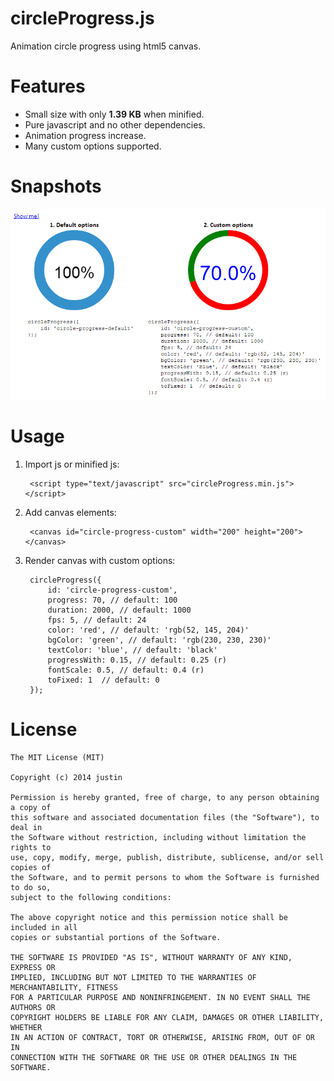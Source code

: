 circleProgress.js
=================

Animation circle progress using html5 canvas.

Features
========

+ Small size with only **1.39 KB** when minified.
+ Pure javascript and no other dependencies.
+ Animation progress increase.
+ Many custom options supported.

Snapshots
=========

[snapshot]: https://github.com/zzhouj/circleProgress.js/raw/master/snapshot.png "snapshot"

![snapshot][snapshot]

Usage
=====

1. Import js or minified js:

        <script type="text/javascript" src="circleProgress.min.js"></script>

2. Add canvas elements:

        <canvas id="circle-progress-custom" width="200" height="200"></canvas>

3. Render canvas with custom options:

        circleProgress({
            id: 'circle-progress-custom',
            progress: 70, // default: 100
            duration: 2000, // default: 1000
            fps: 5, // default: 24
            color: 'red', // default: 'rgb(52, 145, 204)'
            bgColor: 'green', // default: 'rgb(230, 230, 230)'
            textColor: 'blue', // default: 'black'
            progressWith: 0.15, // default: 0.25 (r)
            fontScale: 0.5, // default: 0.4 (r)
            toFixed: 1  // default: 0
        });

License
=======

	The MIT License (MIT)
	
	Copyright (c) 2014 justin
	
	Permission is hereby granted, free of charge, to any person obtaining a copy of
	this software and associated documentation files (the "Software"), to deal in
	the Software without restriction, including without limitation the rights to
	use, copy, modify, merge, publish, distribute, sublicense, and/or sell copies of
	the Software, and to permit persons to whom the Software is furnished to do so,
	subject to the following conditions:
	
	The above copyright notice and this permission notice shall be included in all
	copies or substantial portions of the Software.
	
	THE SOFTWARE IS PROVIDED "AS IS", WITHOUT WARRANTY OF ANY KIND, EXPRESS OR
	IMPLIED, INCLUDING BUT NOT LIMITED TO THE WARRANTIES OF MERCHANTABILITY, FITNESS
	FOR A PARTICULAR PURPOSE AND NONINFRINGEMENT. IN NO EVENT SHALL THE AUTHORS OR
	COPYRIGHT HOLDERS BE LIABLE FOR ANY CLAIM, DAMAGES OR OTHER LIABILITY, WHETHER
	IN AN ACTION OF CONTRACT, TORT OR OTHERWISE, ARISING FROM, OUT OF OR IN
	CONNECTION WITH THE SOFTWARE OR THE USE OR OTHER DEALINGS IN THE SOFTWARE.
